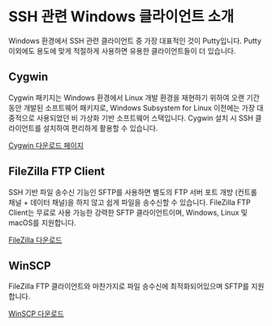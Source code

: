 # SSH 관련 Windows 클라이언트 소개

Windows 환경에서 SSH 관련 클라이언트 중 가장 대표적인 것이 Putty입니다. Putty 이외에도 용도에 맞게 적절하게 사용하면 유용한 클라이언트들이 더 있습니다.

## Cygwin

Cygwin 패키지는 Windows 환경에서 Linux 개발 환경을 재현하기 위하여 오랜 기간 동안 개발된 소프트웨어 패키지로, Windows Subsystem for Linux 이전에는 가장 대중적으로 사용되었던 비 가상화 기반 소프트웨어 스택입니다. Cygwin 설치 시 SSH 클라이언트를 설치하여 편리하게 활용할 수 있습니다.

[Cygwin 다운로드 페이지](https://www.cygwin.com/)

## FileZilla FTP Client

SSH 기반 파일 송수신 기능인 SFTP를 사용하면 별도의 FTP 서버 포트 개방 (컨트롤 채널 + 데이터 채널)을 하지 않고 쉽게 파일을 송수신할 수 있습니다. FileZilla FTP Client는 무료로 사용 가능한 강력한 SFTP 클라이언트이며, Windows, Linux 및 macOS를 지원합니다.

[FileZilla 다운로드](https://filezilla-project.org/download.php?type=client)

## WinSCP

FileZilla FTP 클라이언트와 마찬가지로 파일 송수신에 최적화되어있으며 SFTP를 지원합니다.

[WinSCP 다운로드](https://winscp.net/eng/download.php)
